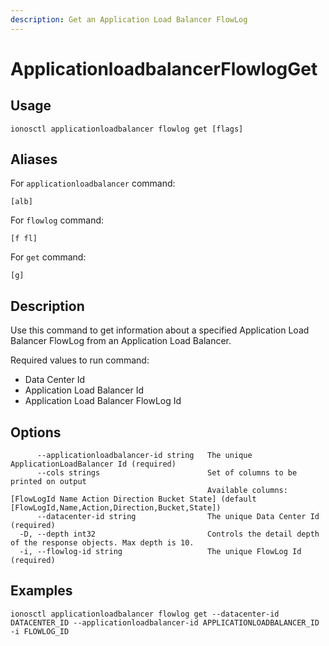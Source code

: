 ```yaml
---
description: Get an Application Load Balancer FlowLog
---
```


# ApplicationloadbalancerFlowlogGet

## Usage

```text
ionosctl applicationloadbalancer flowlog get [flags]
```

## Aliases

For `applicationloadbalancer` command:

```text
[alb]
```

For `flowlog` command:

```text
[f fl]
```

For `get` command:

```text
[g]
```

## Description

Use this command to get information about a specified Application Load Balancer FlowLog from an Application Load Balancer.

Required values to run command:

* Data Center Id
* Application Load Balancer Id
* Application Load Balancer FlowLog Id

## Options

```text
      --applicationloadbalancer-id string   The unique ApplicationLoadBalancer Id (required)
      --cols strings                        Set of columns to be printed on output 
                                            Available columns: [FlowLogId Name Action Direction Bucket State] (default [FlowLogId,Name,Action,Direction,Bucket,State])
      --datacenter-id string                The unique Data Center Id (required)
  -D, --depth int32                         Controls the detail depth of the response objects. Max depth is 10.
  -i, --flowlog-id string                   The unique FlowLog Id (required)
```

## Examples

```text
ionosctl applicationloadbalancer flowlog get --datacenter-id DATACENTER_ID --applicationloadbalancer-id APPLICATIONLOADBALANCER_ID -i FLOWLOG_ID
```

